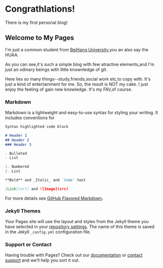 # Congrathlations!

There is my first personal blog!

## Welcome to My Pages

I'm just a common student from [BeiHang University](https://www.buaa.edu.cn/),you an also say the HUAA.

As you can see,it's such a simple blog with few atractive elements,and I'm just an odinary beings with little knownledge of git. 

Here lies so many things--study,friends,social work etc,to copy with. It's just a kind of entertainment for me. So, the result is NOT my cake. I just enjoy the feeling of gain new knowledge. It's my FAV,of course.

### Markdown

Markdown is a lightweight and easy-to-use syntax for styling your writing. It includes conventions for

```markdown
Syntax highlighted code block

# Header 1
## Header 2
### Header 3

- Bulleted
- List

1. Numbered
2. List

**Bold** and _Italic_ and `Code` text

[Link](url) and ![Image](src)
```

For more details see [GitHub Flavored Markdown](https://guides.github.com/features/mastering-markdown/).

### Jekyll Themes

Your Pages site will use the layout and styles from the Jekyll theme you have selected in your [repository settings](https://github.com/LLG-BUAA/blog/settings/pages). The name of this theme is saved in the Jekyll `_config.yml` configuration file.

### Support or Contact

Having trouble with Pages? Check out our [documentation](https://docs.github.com/categories/github-pages-basics/) or [contact support](https://support.github.com/contact) and we’ll help you sort it out.
